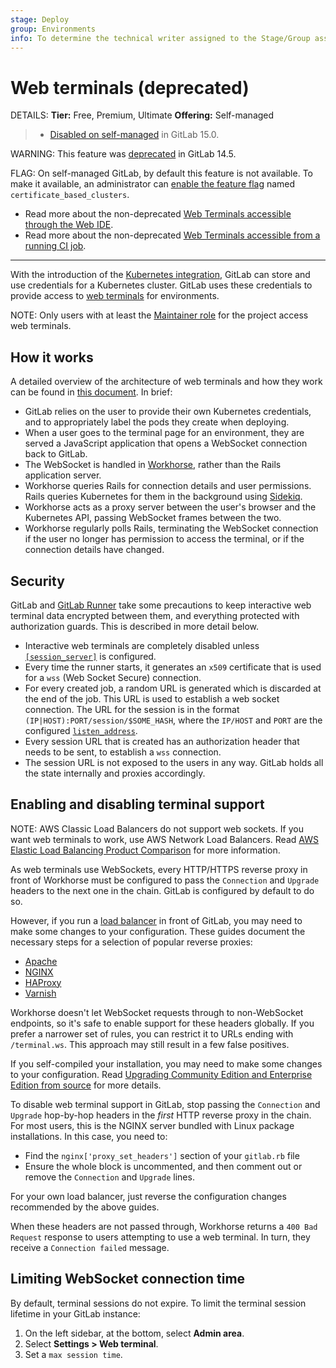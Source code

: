 ```yaml
---
stage: Deploy
group: Environments
info: To determine the technical writer assigned to the Stage/Group associated with this page, see https://handbook.gitlab.com/handbook/product/ux/technical-writing/#assignments
---
```


# Web terminals (deprecated)

DETAILS:
**Tier:** Free, Premium, Ultimate
**Offering:** Self-managed

> - [Disabled on self-managed](https://gitlab.com/gitlab-org/gitlab/-/issues/353410) in GitLab 15.0.

WARNING:
This feature was [deprecated](https://gitlab.com/groups/gitlab-org/configure/-/epics/8) in GitLab 14.5.

FLAG:
On self-managed GitLab, by default this feature is not available. To make it available, an administrator can [enable the feature flag](../../administration/feature_flags.md) named `certificate_based_clusters`.

- Read more about the non-deprecated [Web Terminals accessible through the Web IDE](../../user/project/web_ide/index.md).
- Read more about the non-deprecated [Web Terminals accessible from a running CI job](../../ci/interactive_web_terminal/index.md).

---

With the introduction of the [Kubernetes integration](../../user/infrastructure/clusters/index.md),
GitLab can store and use credentials for a Kubernetes cluster.
GitLab uses these credentials to provide access to
[web terminals](../../ci/environments/index.md#web-terminals-deprecated) for environments.

NOTE:
Only users with at least the [Maintainer role](../../user/permissions.md) for the project access web terminals.

## How it works

A detailed overview of the architecture of web terminals and how they work
can be found in [this document](https://gitlab.com/gitlab-org/gitlab-workhorse/blob/master/doc/channel.md).
In brief:

- GitLab relies on the user to provide their own Kubernetes credentials, and to
  appropriately label the pods they create when deploying.
- When a user goes to the terminal page for an environment, they are served
  a JavaScript application that opens a WebSocket connection back to GitLab.
- The WebSocket is handled in [Workhorse](https://gitlab.com/gitlab-org/gitlab-workhorse),
  rather than the Rails application server.
- Workhorse queries Rails for connection details and user permissions. Rails
  queries Kubernetes for them in the background using [Sidekiq](../sidekiq/sidekiq_troubleshooting.md).
- Workhorse acts as a proxy server between the user's browser and the Kubernetes
  API, passing WebSocket frames between the two.
- Workhorse regularly polls Rails, terminating the WebSocket connection if the
  user no longer has permission to access the terminal, or if the connection
  details have changed.

## Security

GitLab and [GitLab Runner](https://docs.gitlab.com/runner/) take some
precautions to keep interactive web terminal data encrypted between them, and
everything protected with authorization guards. This is described in more
detail below.

- Interactive web terminals are completely disabled unless [`[session_server]`](https://docs.gitlab.com/runner/configuration/advanced-configuration.html#the-session_server-section) is configured.
- Every time the runner starts, it generates an `x509` certificate that is used for a `wss` (Web Socket Secure) connection.
- For every created job, a random URL is generated which is discarded at the end of the job. This URL is used to establish a web socket connection. The URL for the session is in the format `(IP|HOST):PORT/session/$SOME_HASH`, where the `IP/HOST` and `PORT` are the configured [`listen_address`](https://docs.gitlab.com/runner/configuration/advanced-configuration.html#the-session_server-section).
- Every session URL that is created has an authorization header that needs to be sent, to establish a `wss` connection.
- The session URL is not exposed to the users in any way. GitLab holds all the state internally and proxies accordingly.

## Enabling and disabling terminal support

NOTE:
AWS Classic Load Balancers do not support web sockets.
If you want web terminals to work, use AWS Network Load Balancers.
Read [AWS Elastic Load Balancing Product Comparison](https://aws.amazon.com/elasticloadbalancing/features/#compare)
for more information.

As web terminals use WebSockets, every HTTP/HTTPS reverse proxy in front of
Workhorse must be configured to pass the `Connection` and `Upgrade` headers
to the next one in the chain. GitLab is configured by default to do so.

However, if you run a [load balancer](../load_balancer.md) in
front of GitLab, you may need to make some changes to your configuration. These
guides document the necessary steps for a selection of popular reverse proxies:

- [Apache](https://httpd.apache.org/docs/2.4/mod/mod_proxy_wstunnel.html)
- [NGINX](https://www.f5.com/company/blog/nginx/websocket-nginx/)
- [HAProxy](https://www.haproxy.com/blog/websockets-load-balancing-with-haproxy)
- [Varnish](https://varnish-cache.org/docs/4.1/users-guide/vcl-example-websockets.html)

Workhorse doesn't let WebSocket requests through to non-WebSocket endpoints, so
it's safe to enable support for these headers globally. If you prefer a
narrower set of rules, you can restrict it to URLs ending with `/terminal.ws`.
This approach may still result in a few false positives.

If you self-compiled your installation, you may need to make some changes to your configuration. Read
[Upgrading Community Edition and Enterprise Edition from source](../../update/upgrading_from_source.md#nginx-configuration)
for more details.

To disable web terminal support in GitLab, stop passing
the `Connection` and `Upgrade` hop-by-hop headers in the *first* HTTP reverse
proxy in the chain. For most users, this is the NGINX server bundled with
Linux package installations. In this case, you need to:

- Find the `nginx['proxy_set_headers']` section of your `gitlab.rb` file
- Ensure the whole block is uncommented, and then comment out or remove the
  `Connection` and `Upgrade` lines.

For your own load balancer, just reverse the configuration changes recommended
by the above guides.

When these headers are not passed through, Workhorse returns a
`400 Bad Request` response to users attempting to use a web terminal. In turn,
they receive a `Connection failed` message.

## Limiting WebSocket connection time

By default, terminal sessions do not expire. To limit the terminal session
lifetime in your GitLab instance:

1. On the left sidebar, at the bottom, select **Admin area**.
1. Select **Settings > Web terminal**.
1. Set a `max session time`.
